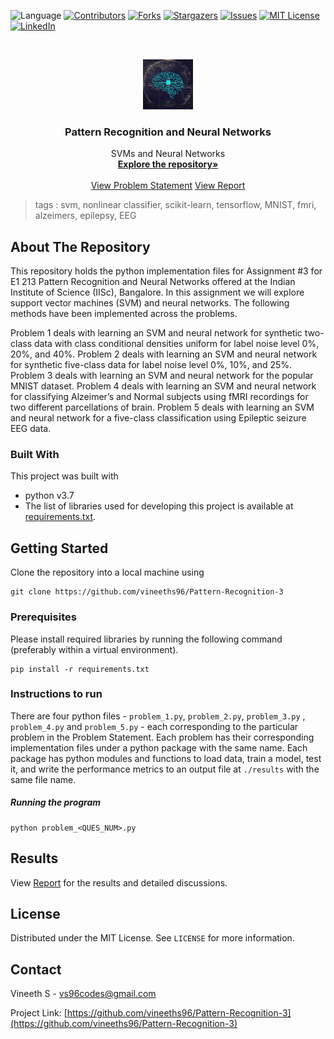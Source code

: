  ![Language](https://img.shields.io/badge/language-python--3.7-blue) [![Contributors][contributors-shield]][contributors-url] [![Forks][forks-shield]][forks-url] [![Stargazers][stars-shield]][stars-url] [![Issues][issues-shield]][issues-url] [![MIT License][license-shield]][license-url] [![LinkedIn][linkedin-shield]][linkedin-url]

<!-- PROJECT LOGO -->
<br />

<p align="center">
  <a href="https://github.com/vineeths96/Pattern-Recognition-3">
    <img src="results/logo.jpg" alt="Logo" width="80" height="80">
  </a>
  <h3 align="center">Pattern Recognition and Neural Networks</h3>
  <p align="center">
    SVMs and Neural Networks
    <br />
    <a href=https://github.com/vineeths96/Pattern-Recognition-3><strong>Explore the repository»</strong></a>
    <br />
    <br />
    <a href=https://github.com/vineeths96/Pattern-Recognition-3/blob/master/Problem_Statement.pdf>View Problem Statement</a>
    <a href=https://github.com/vineeths96/Pattern-Recognition-3/blob/master/results/report.pdf>View Report</a>
  </p>






</p>

> tags : svm, nonlinear classifier, scikit-learn, tensorflow, MNIST, fmri, alzeimers, epilepsy, EEG 



<!-- ABOUT THE PROJECT -->

## About The Repository

This repository holds the python implementation files for Assignment #3 for E1 213 Pattern Recognition and Neural Networks offered at the Indian Institute of Science (IISc), Bangalore. In this assignment we will explore support vector machines (SVM) and neural networks. The following methods have been implemented across the problems.

Problem 1 deals with learning an SVM and neural network for synthetic two-class data with class conditional densities uniform for label noise level 0%, 20%, and 40%. Problem 2 deals with learning an SVM and neural network for synthetic five-class data for label noise level 0%, 10%, and 25%. Problem 3 deals with learning an SVM and neural network for the popular MNIST dataset. Problem 4 deals with learning an SVM and neural network for classifying  Alzeimer’s and Normal subjects using fMRI recordings for two different parcellations of brain. Problem 5 deals with learning an SVM and neural network for a five-class classification using Epileptic seizure EEG data.

### Built With
This project was built with 

* python v3.7
* The list of libraries used for developing this project is available at [requirements.txt](requirements.txt).



<!-- GETTING STARTED -->

## Getting Started

Clone the repository into a local machine using

```shell
git clone https://github.com/vineeths96/Pattern-Recognition-3
```

### Prerequisites

Please install required libraries by running the following command (preferably within a virtual environment).

```shell
pip install -r requirements.txt
```

### Instructions to run

There are four python files - `problem_1.py`, `problem_2.py`, `problem_3.py` , `problem_4.py` and `problem_5.py` - each corresponding to the particular problem in the Problem Statement. Each problem has their corresponding implementation files under a python package with the same name. Each package has python modules and functions to load data, train a model, test it, and write the performance metrics to an output file at `./results` with the same file name. 

##### Running the program

```shell
python problem_<QUES_NUM>.py
```



<!-- RESULTS -->

## Results

View [Report](results/report.pdf) for the results and detailed discussions.



<!-- LICENSE -->

## License

Distributed under the MIT License. See `LICENSE` for more information.



<!-- CONTACT -->
## Contact

Vineeth S  - vs96codes@gmail.com

Project Link: [https://github.com/vineeths96/Pattern-Recognition-3](https://github.com/vineeths96/Pattern-Recognition-3)



<!-- MARKDOWN LINKS & IMAGES -->
<!-- https://www.markdownguide.org/basic-syntax/#reference-style-links -->

[contributors-shield]: https://img.shields.io/github/contributors/vineeths96/Pattern-Recognition-3.svg?style=flat-square
[contributors-url]: https://github.com/vineeths96/Pattern-Recognition-3/graphs/contributors
[forks-shield]: https://img.shields.io/github/forks/vineeths96/Pattern-Recognition-3.svg?style=flat-square
[forks-url]: https://github.com/vineeths96/Pattern-Recognition-3/network/members
[stars-shield]: https://img.shields.io/github/stars/vineeths96/Pattern-Recognition-3.svg?style=flat-square
[stars-url]: https://github.com/vineeths96/Pattern-Recognition-3/stargazers
[issues-shield]: https://img.shields.io/github/issues/vineeths96/Pattern-Recognition-3.svg?style=flat-square
[issues-url]: https://github.com/vineeths96/Pattern-Recognition-3/issues
[license-shield]: https://img.shields.io/badge/License-MIT-yellow.svg
[license-url]: https://github.com/vineeths96/Pattern-Recognition-3/blob/master/LICENSE
[linkedin-shield]: https://img.shields.io/badge/-LinkedIn-black.svg?style=flat-square&logo=linkedin&colorB=555
[linkedin-url]: https://linkedin.com/in/vineeths

